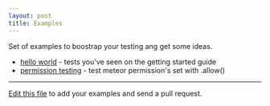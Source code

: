 ```yaml
---
layout: post
title: Examples
---
```


Set of examples to boostrap your testing ang get some ideas.

* [hello world](https://github.com/arunoda/hello-laika) - tests you've seen on the getting started guide
* [permission testing](https://github.com/arunoda/meteor-permission-test-with-laika) - test meteor permission's set with .allow()


<hr>

[Edit this file](http://goo.gl/kfTKf) to add your examples and send a pull request.
